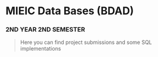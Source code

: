 # MIEIC Data Bases (BDAD)

### 2ND YEAR 2ND SEMESTER
> Here you can find project submissions and some SQL implementations
